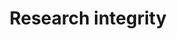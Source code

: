 ---
category: cr
title: Research integrity
definition: Following ethical standards in the conduct of research.
---